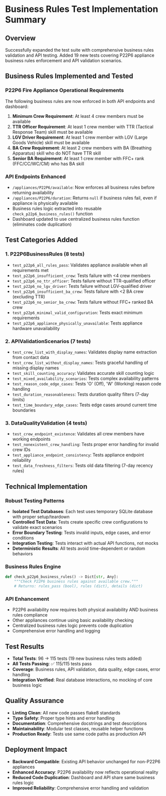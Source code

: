 # Business Rules Test Implementation Summary

## Overview
Successfully expanded the test suite with comprehensive business rules validation and API testing. Added 19 new tests covering P22P6 appliance business rules enforcement and API validation scenarios.

## Business Rules Implemented and Tested

### P22P6 Fire Appliance Operational Requirements
The following business rules are now enforced in both API endpoints and dashboard:

1. **Minimum Crew Requirement**: At least 4 crew members must be available
2. **TTR Officer Requirement**: At least 1 crew member with TTR (Tactical Response Team) skill must be available
3. **LGV Driver Requirement**: At least 1 crew member with LGV (Large Goods Vehicle) skill must be available
4. **BA Crew Requirement**: At least 2 crew members with BA (Breathing Apparatus) skill who do NOT have TTR skill
5. **Senior BA Requirement**: At least 1 crew member with FFC+ rank (FFC/CC/WC/CM) who has BA skill

### API Endpoints Enhanced
- `/appliances/P22P6/available`: Now enforces all business rules before returning availability
- `/appliances/P22P6/duration`: Returns `null` if business rules fail, even if appliance is physically available
- Business rules logic extracted into reusable `check_p22p6_business_rules()` function
- Dashboard updated to use centralized business rules function (eliminates code duplication)

## Test Categories Added

### 1. P22P6BusinessRules (8 tests)
- `test_p22p6_all_rules_pass`: Validates appliance available when all requirements met
- `test_p22p6_insufficient_crew`: Tests failure with <4 crew members
- `test_p22p6_no_ttr_officer`: Tests failure without TTR-qualified officer
- `test_p22p6_no_lgv_driver`: Tests failure without LGV-qualified driver
- `test_p22p6_insufficient_ba_crew`: Tests failure with <2 BA crew (excluding TTR)
- `test_p22p6_no_senior_ba_crew`: Tests failure without FFC+ ranked BA crew
- `test_p22p6_minimal_valid_configuration`: Tests exact minimum requirements
- `test_p22p6_appliance_physically_unavailable`: Tests appliance hardware unavailability

### 2. APIValidationScenarios (7 tests)
- `test_crew_list_with_display_names`: Validates display name extraction from contact data
- `test_crew_list_without_display_names`: Tests graceful handling of missing display names
- `test_skill_counting_accuracy`: Validates accurate skill counting logic
- `test_mixed_availability_scenarios`: Tests complex availability patterns
- `test_reason_code_edge_cases`: Tests 'O' (Off), 'W' (Working) reason code handling
- `test_duration_reasonableness`: Tests duration quality filters (7-day limits)
- `test_time_boundary_edge_cases`: Tests edge cases around current time boundaries

### 3. DataQualityValidation (4 tests)
- `test_crew_endpoint_existence`: Validates all crew members have working endpoints
- `test_nonexistent_crew_handling`: Tests proper error handling for invalid crew IDs
- `test_appliance_endpoint_consistency`: Tests appliance endpoint reliability
- `test_data_freshness_filters`: Tests old data filtering (7-day recency rules)

## Technical Implementation

### Robust Testing Patterns
- **Isolated Test Databases**: Each test uses temporary SQLite database with proper setup/teardown
- **Controlled Test Data**: Tests create specific crew configurations to validate exact scenarios
- **Error Boundary Testing**: Tests invalid inputs, edge cases, and error conditions
- **Integration Testing**: Tests interact with actual API functions, not mocks
- **Deterministic Results**: All tests avoid time-dependent or random behaviors

### Business Rules Engine
```python
def check_p22p6_business_rules() -> Dict[str, Any]:
    """Check P22P6 business rules against available crew."""
    # Returns: rules_pass (bool), rules (dict), details (dict)
```

### API Enhancement
- P22P6 availability now requires both physical availability AND business rules compliance
- Other appliances continue using basic availability checking
- Centralized business rules logic prevents code duplication
- Comprehensive error handling and logging

## Test Results
- **Total Tests**: 96 → 115 tests (19 new business rules tests added)
- **All Tests Passing**: ✅ 115/115 tests pass
- **Coverage**: Business rules, API validation, data quality, edge cases, error handling
- **Integration Verified**: Real database interactions, no mocking of core business logic

## Quality Assurance
- **Linting Clean**: All new code passes flake8 standards
- **Type Safety**: Proper type hints and error handling
- **Documentation**: Comprehensive docstrings and test descriptions
- **Maintainability**: Modular test classes, reusable helper functions
- **Production Ready**: Tests use same code paths as production API

## Deployment Impact
- **Backward Compatible**: Existing API behavior unchanged for non-P22P6 appliances
- **Enhanced Accuracy**: P22P6 availability now reflects operational reality
- **Reduced Code Duplication**: Dashboard and API share same business rules logic
- **Improved Reliability**: Comprehensive error handling and validation
